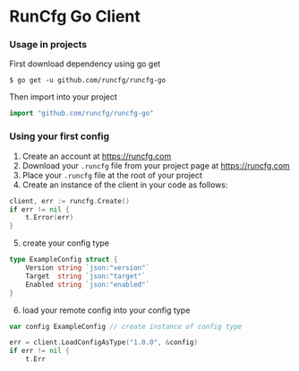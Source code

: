# RunCfg Go Client

### Usage in projects

First download dependency using go get
```shell
$ go get -u github.com/runcfg/runcfg-go
```

Then import into your project

```go
import "github.com/runcfg/runcfg-go"
```

### Using your first config

1. Create an account at https://runcfg.com
2. Download your `.runcfg` file from your project page at https://runcfg.com
3. Place your `.runcfg` file at the root of your project
4. Create an instance of the client in your code as follows:
   
```go
client, err := runcfg.Create()
if err != nil {
    t.Error(err)
}
```

5. create your config type
```go
type ExampleConfig struct {
	Version string `json:"version"`
	Target  string `json:"target"`
	Enabled string `json:"enabled"`
}
```

6. load your remote config into your config type
```go
var config ExampleConfig // create instance of config type

err = client.LoadConfigAsType("1.0.0", &config)
if err != nil {
    t.Err